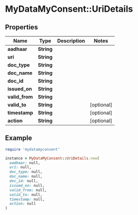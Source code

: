 # MyDataMyConsent::UriDetails

## Properties

| Name | Type | Description | Notes |
| ---- | ---- | ----------- | ----- |
| **aadhaar** | **String** |  |  |
| **uri** | **String** |  |  |
| **doc_type** | **String** |  |  |
| **doc_name** | **String** |  |  |
| **doc_id** | **String** |  |  |
| **issued_on** | **String** |  |  |
| **valid_from** | **String** |  |  |
| **valid_to** | **String** |  | [optional] |
| **timestamp** | **String** |  | [optional] |
| **action** | **String** |  | [optional] |

## Example

```ruby
require 'mydatamyconsent'

instance = MyDataMyConsent::UriDetails.new(
  aadhaar: null,
  uri: null,
  doc_type: null,
  doc_name: null,
  doc_id: null,
  issued_on: null,
  valid_from: null,
  valid_to: null,
  timestamp: null,
  action: null
)
```

